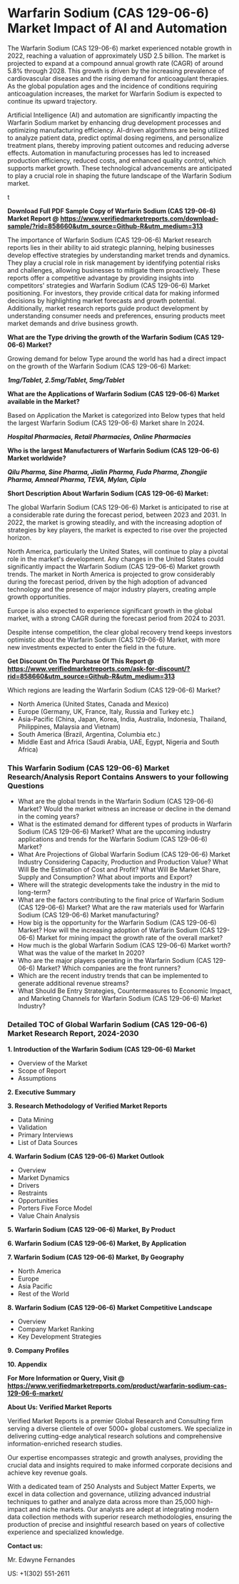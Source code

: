 <meta name="title" content="Global Warfarin Sodium (CAS 129-06-6) Market Impact of AI and Automation"><meta name="description" content="The Warfarin Sodium (CAS 129-06-6) market experienced notable growth in 2022, reaching a valuation of approximately USD 2.5 billion. The market is projected to expand "><meta name="title" content="Warfarin Sodium (CAS 129-06-6) Market Size, Share, Scope, Trends, Growth, Opportunities, Analysis, Forecast"><h1>Warfarin Sodium (CAS 129-06-6) Market Impact of AI and Automation</h1><p>The Warfarin Sodium (CAS 129-06-6) market experienced notable growth in 2022, reaching a valuation of approximately USD 2.5 billion. The market is projected to expand at a compound annual growth rate (CAGR) of around 5.8% through 2028. This growth is driven by the increasing prevalence of cardiovascular diseases and the rising demand for anticoagulant therapies. As the global population ages and the incidence of conditions requiring anticoagulation increases, the market for Warfarin Sodium is expected to continue its upward trajectory.</p><p>Artificial Intelligence (AI) and automation are significantly impacting the Warfarin Sodium market by enhancing drug development processes and optimizing manufacturing efficiency. AI-driven algorithms are being utilized to analyze patient data, predict optimal dosing regimens, and personalize treatment plans, thereby improving patient outcomes and reducing adverse effects. Automation in manufacturing processes has led to increased production efficiency, reduced costs, and enhanced quality control, which supports market growth. These technological advancements are anticipated to play a crucial role in shaping the future landscape of the Warfarin Sodium market.</p>t</p><p id="" class=""><strong>Download Full PDF Sample Copy of Warfarin Sodium (CAS 129-06-6) Market Report @ <a href="https://www.verifiedmarketreports.com/download-sample/?rid=858660&utm_source=Github-R&utm_medium=313" target="_blank">https://www.verifiedmarketreports.com/download-sample/?rid=858660&utm_source=Github-R&utm_medium=313</a></strong></p><p>The importance of&nbsp;Warfarin Sodium (CAS 129-06-6) Market research reports lies in their ability to aid strategic planning, helping businesses develop effective strategies by understanding market trends and dynamics. They play a crucial role in risk management by identifying potential risks and challenges, allowing businesses to mitigate them proactively. These reports offer a competitive advantage by providing insights into competitors' strategies and Warfarin Sodium (CAS 129-06-6) Market positioning. For investors, they provide critical data for making informed decisions by highlighting market forecasts and growth potential. Additionally, market research reports guide product development by understanding consumer needs and preferences, ensuring products meet market demands and drive business growth.</p><p><strong>What are the&nbsp;Type driving the growth of the Warfarin Sodium (CAS 129-06-6) Market?</strong></p><p id="" class="">Growing demand for below Type around the world has had a direct impact on the growth of the Warfarin Sodium (CAS 129-06-6) Market:</p><em><strong>1mg/Tablet, 2.5mg/Tablet, 5mg/Tablet</strong></em></p><strong>What are the&nbsp;Applications&nbsp;of Warfarin Sodium (CAS 129-06-6) Market available in the Market?</strong></p><p id="" class="">Based on Application the Market is categorized into Below types that held the largest Warfarin Sodium (CAS 129-06-6) Market share In 2024.</p><em><strong>Hospital Pharmacies, Retail Pharmacies, Online Pharmacies</strong></em></p><strong>Who is the largest Manufacturers of Warfarin Sodium (CAS 129-06-6) Market worldwide?</strong></p><p><em><strong>Qilu Pharma, Sine Pharma, Jialin Pharma, Fuda Pharma, Zhongjie Pharma, Amneal Pharma, TEVA, Mylan, Cipla</strong></em></p><p id="" class=""><strong>Short Description About Warfarin Sodium (CAS 129-06-6) Market:</strong></p><p>The global Warfarin Sodium (CAS 129-06-6) Market is anticipated to rise at a considerable rate during the forecast period, between 2023 and 2031. In 2022, the market is growing steadily, and with the increasing adoption of strategies by key players, the market is expected to rise over the projected horizon.</p><p>North America, particularly the United States, will continue to play a pivotal role in the market's development. Any changes in the United States could significantly impact the Warfarin Sodium (CAS 129-06-6) Market growth trends. The market in North America is projected to grow considerably during the forecast period, driven by the high adoption of advanced technology and the presence of major industry players, creating ample growth opportunities.</p><p>Europe is also expected to experience significant growth in the global market, with a strong CAGR during the forecast period from 2024 to 2031.</p><p>Despite intense competition, the clear global recovery trend keeps investors optimistic about the Warfarin Sodium (CAS 129-06-6) Market, with more new investments expected to enter the field in the future.</p><p id="" class=""><strong>Get Discount On The Purchase Of This Report @ <a href="https://www.verifiedmarketreports.com/ask-for-discount/?rid=858660&utm_source=Github-R&utm_medium=313" target="_blank">https://www.verifiedmarketreports.com/ask-for-discount/?rid=858660&utm_source=Github-R&utm_medium=313</a></strong></p>Which regions are leading the Warfarin Sodium (CAS 129-06-6) Market?</p><ul><li>North America (United States, Canada and Mexico)</li><li>Europe (Germany, UK, France, Italy, Russia and Turkey etc.)</li><li>Asia-Pacific (China, Japan, Korea, India, Australia, Indonesia, Thailand, Philippines, Malaysia and Vietnam)</li><li>South America (Brazil, Argentina, Columbia etc.)</li><li>Middle East and Africa (Saudi Arabia, UAE, Egypt, Nigeria and South Africa)</li></ul><h3 id="" class="">This Warfarin Sodium (CAS 129-06-6) Market Research/Analysis Report Contains Answers to your following Questions</h3><ul><li>What are the global trends in the Warfarin Sodium (CAS 129-06-6) Market? Would the market witness an increase or decline in the demand in the coming years?</li><li>What is the estimated demand for different types of products in Warfarin Sodium (CAS 129-06-6) Market? What are the upcoming industry applications and trends for the Warfarin Sodium (CAS 129-06-6) Market?</li><li>What Are Projections of Global Warfarin Sodium (CAS 129-06-6) Market Industry Considering Capacity, Production and Production Value? What Will Be the Estimation of Cost and Profit? What Will Be Market Share, Supply and Consumption? What about imports and Export?</li><li>Where will the strategic developments take the industry in the mid to long-term?</li><li>What are the factors contributing to the final price of Warfarin Sodium (CAS 129-06-6) Market? What are the raw materials used for Warfarin Sodium (CAS 129-06-6) Market manufacturing?</li><li>How big is the opportunity for the Warfarin Sodium (CAS 129-06-6) Market? How will the increasing adoption of Warfarin Sodium (CAS 129-06-6) Market for mining impact the growth rate of the overall market?</li><li>How much is the global Warfarin Sodium (CAS 129-06-6) Market worth? What was the value of the market In 2020?</li><li>Who are the major players operating in the Warfarin Sodium (CAS 129-06-6) Market? Which companies are the front runners?</li><li>Which are the recent industry trends that can be implemented to generate additional revenue streams?</li><li>What Should Be Entry Strategies, Countermeasures to Economic Impact, and Marketing Channels for Warfarin Sodium (CAS 129-06-6) Market Industry?</li></ul><h3 id="" class="">Detailed TOC of Global Warfarin Sodium (CAS 129-06-6) Market Research Report, 2024-2030</h3><p id="" class=""><strong>1. Introduction of the Warfarin Sodium (CAS 129-06-6) Market</strong></p><ul><li>Overview of the Market</li><li>Scope of Report</li><li>Assumptions</li></ul><p id="" class=""><strong>2. Executive Summary</strong></p><p id="" class=""><strong>3. Research Methodology of Verified Market Reports</strong></p><ul><li>Data Mining</li><li>Validation</li><li>Primary Interviews</li><li>List of Data Sources</li></ul><p id="" class=""><strong>4. Warfarin Sodium (CAS 129-06-6) Market Outlook</strong></p><ul><li>Overview</li><li>Market Dynamics</li><li>Drivers</li><li>Restraints</li><li>Opportunities</li><li>Porters Five Force Model</li><li>Value Chain Analysis</li></ul><p id="" class=""><strong>5. Warfarin Sodium (CAS 129-06-6) Market, By Product</strong></p><p id="" class=""><strong>6. Warfarin Sodium (CAS 129-06-6) Market, By Application</strong></p><p id="" class=""><strong>7. Warfarin Sodium (CAS 129-06-6) Market, By Geography</strong></p><ul><li>North America</li><li>Europe</li><li>Asia Pacific</li><li>Rest of the World</li></ul><p id="" class=""><strong>8. Warfarin Sodium (CAS 129-06-6) Market Competitive Landscape</strong></p><ul><li>Overview</li><li>Company Market Ranking</li><li>Key Development Strategies</li></ul><p id="" class=""><strong>9. Company Profiles</strong></p><p id="" class=""><strong>10. Appendix</strong></p><p id="" class=""><strong>For More Information or Query, Visit @ <a href="https://www.verifiedmarketreports.com/product/warfarin-sodium-cas-129-06-6-market/" target="_blank">https://www.verifiedmarketreports.com/product/warfarin-sodium-cas-129-06-6-market/</a></strong></p><p id="" class=""><strong>About Us: Verified Market Reports</strong></p><p id="" class="">Verified Market Reports is a premier Global Research and Consulting firm serving a diverse clientele of over 5000+ global customers. We specialize in delivering cutting-edge analytical research solutions and comprehensive information-enriched research studies.</p><p id="" class="">Our expertise encompasses strategic and growth analyses, providing the crucial data and insights required to make informed corporate decisions and achieve key revenue goals.</p><p id="" class="">With a dedicated team of 250 Analysts and Subject Matter Experts, we excel in data collection and governance, utilizing advanced industrial techniques to gather and analyze data across more than 25,000 high-impact and niche markets. Our analysts are adept at integrating modern data collection methods with superior research methodologies, ensuring the production of precise and insightful research based on years of collective experience and specialized knowledge.</p><p id="" class=""><strong>Contact us:</strong></p><p id="" class="">Mr. Edwyne Fernandes</p><p id="" class="">US: +1(302) 551-2611</p>